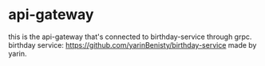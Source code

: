 # api-gateway
this is the api-gateway that's connected to birthday-service through grpc.
birthday service: https://github.com/yarinBenisty/birthday-service
made by yarin.

